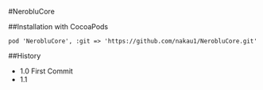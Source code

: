 #NerobluCore

##Installation with CocoaPods

```
pod 'NerobluCore', :git => 'https://github.com/nakau1/NerobluCore.git'
```

##History

* 1.0 First Commit
* 1.1 
